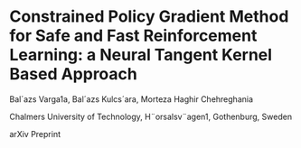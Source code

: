 # Constrained Policy Gradient Method for Safe and Fast Reinforcement Learning: a Neural Tangent Kernel Based Approach

Bal´azs Varga1a, Bal´azs Kulcs´ara, Morteza Haghir Chehreghania

Chalmers University of Technology, H¨orsalsv¨agen1, Gothenburg, Sweden

arXiv Preprint


